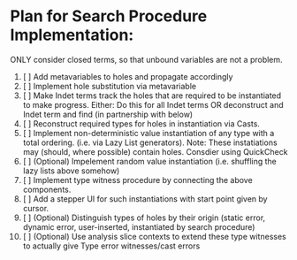 # Plan for Search Procedure Implementation:
ONLY consider closed terms, so that unbound variables are not a problem.
1) [ ] Add metavariables to holes and propagate accordingly
2) [ ] Implement hole substitution via metavariable
3) [ ] Make Indet terms track the holes that are required to be instantiated to make progress.
Either: Do this for all Indet terms OR deconstruct and Indet term and find (in partnership with below)
4) [ ] Reconstruct required types for holes in instantiation via Casts. 
5) [ ] Implement non-deterministic value instantiation of any type with a total ordering. (i.e. via Lazy List generators). Note: These instatiations may (should, where possible) contain holes. Consdier using QuickCheck
6) [ ] (Optional) Impelement random value instantiation (i.e. shuffling the lazy lists above somehow)
7) [ ] Implement type witness procedure by connecting the above components.
8) [ ] Add a stepper UI for such instantiations with start point given by cursor.
9) [ ] (Optional) Distinguish types of holes by their origin (static error, dynamic error, user-inserted, instantiated by search procedure)
10) [ ] (Optional) Use analysis slice contexts to extend these type witnesses to actually give Type error witnesses/cast errors